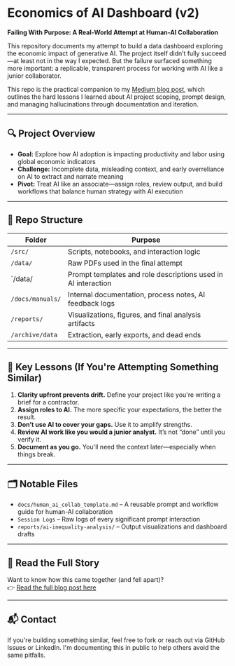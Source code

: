 # Economics of AI Dashboard (v2)

**Failing With Purpose: A Real-World Attempt at Human-AI Collaboration**

This repository documents my attempt to build a data dashboard exploring the economic impact of generative AI. The project itself didn’t fully succeed—at least not in the way I expected. But the failure surfaced something more important: a replicable, transparent process for working with AI like a junior collaborator.

This repo is the practical companion to my [Medium blog post](https://medium.com/...), which outlines the hard lessons I learned about AI project scoping, prompt design, and managing hallucinations through documentation and iteration.

---

## 🔍 Project Overview

- **Goal:** Explore how AI adoption is impacting productivity and labor using global economic indicators
- **Challenge:** Incomplete data, misleading context, and early overreliance on AI to extract and narrate meaning
- **Pivot:** Treat AI like an associate—assign roles, review output, and build workflows that balance human strategy with AI execution

---

## 📂 Repo Structure

| Folder          | Purpose                                                                 |
|-----------------|-------------------------------------------------------------------------|
| `/src/`         | Scripts, notebooks, and interaction logic                               |
| `/data/`        | Raw PDFs used in the final attempt                                      |
| `/data/         | Prompt templates and role descriptions used in AI interaction           |
| `/docs/manuals/`| Internal documentation, process notes, AI feedback logs                 |
| `/reports/`     | Visualizations, figures, and final analysis artifacts                   |
| `/archive/data` | Extraction, early exports, and dead ends                                |

---

## 🧠 Key Lessons (If You're Attempting Something Similar)

1. **Clarity upfront prevents drift.** Define your project like you're writing a brief for a contractor.
2. **Assign roles to AI.** The more specific your expectations, the better the result.
3. **Don’t use AI to cover your gaps.** Use it to amplify strengths.
4. **Review AI work like you would a junior analyst.** It’s not “done” until you verify it.
5. **Document as you go.** You'll need the context later—especially when things break.

---

## 🗂 Notable Files

- `docs/human_ai_collab_template.md` – A reusable prompt and workflow guide for human-AI collaboration
- `Session Logs` – Raw logs of every significant prompt interaction
- `reports/ai-inequality-analysis/` – Output visualizations and dashboard drafts

---

## 📖 Read the Full Story

Want to know how this came together (and fell apart)?  
👉 [Read the full blog post here](https://medium.com/...)

---

## 📬 Contact

If you're building something similar, feel free to fork or reach out via GitHub Issues or LinkedIn. I'm documenting this in public to help others avoid the same pitfalls.

